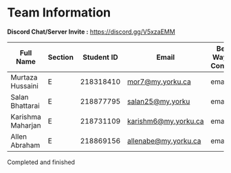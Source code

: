 # Team Information


**Discord Chat/Server Invite :** https://discord.gg/V5xzaEMM

| Full Name        | Section    | Student ID  | Email              | Best Way to Contact | Discord Username  |
|------------------|------------|-------------|--------------------|---------------------|-------------------|
|Murtaza Hussaini  |    E       |218318410    |  mor7@my.yorku.ca  |        email        |  murtazahussaini  |
|Salan Bhattarai   |    E       |218877795    |salan25@my.yorku    |        email        |  salan2131        |
|Karishma Maharjan |    E       |218731109    |karishm6@my.yorku.ca|        email        |  karishma0166     |
|Allen Abraham     |    E       |218869156    |allenabe@my.yorku.ca|        email        |  rockstar_wf      |

Completed and finished
